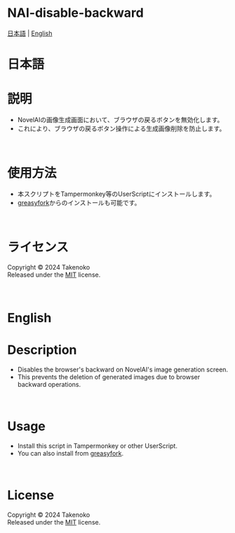 # NAI-disable-backward

[日本語](#日本語) | [English](#english)

# 日本語

# 説明
- NovelAIの画像生成画面において、ブラウザの戻るボタンを無効化します。
- これにより、ブラウザの戻るボタン操作による生成画像削除を防止します。
<br>

# 使用方法
- 本スクリプトをTampermonkey等のUserScriptにインストールします。
- [greasyfork](https://greasyfork.org/ja/scripts/484613-novelai-disable-backward)からのインストールも可能です。
<br>

# ライセンス
Copyright © 2024 Takenoko  
Released under the [MIT](https://opensource.org/licenses/mit-license.php) license.
<br><br><br>

# English

# Description
- Disables the browser's backward on NovelAI's image generation screen.
- This prevents the deletion of generated images due to browser backward operations.
<br>

# Usage
- Install this script in Tampermonkey or other UserScript.
- You can also install from [greasyfork](https://greasyfork.org/ja/scripts/484613-novelai-disable-backward).
<br>

# License
Copyright © 2024 Takenoko  
Released under the [MIT](https://opensource.org/licenses/mit-license.php) license.
